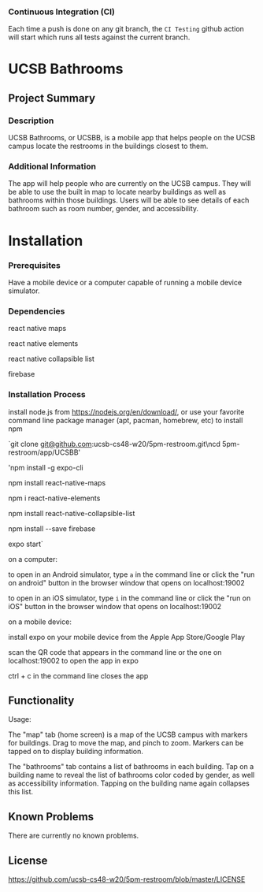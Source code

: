 ### Continuous Integration (CI)

Each time a push is done on any git branch, the `CI Testing` github action will start which runs all tests against the current branch.

# UCSB Bathrooms
## Project Summary
### Description

UCSB Bathrooms, or UCSBB, is a mobile app that helps people on the UCSB campus locate the restrooms in the buildings closest to them.

### Additional Information

The app will help people who are currently on the UCSB campus. They will be able to use the built in map to locate nearby buildings as well as bathrooms within those buildings. Users will be able to see details of each bathroom such as room number, gender, and accessibility.

# Installation

### Prerequisites

Have a mobile device or a computer capable of running a mobile device simulator.

### Dependencies

react native maps

react native elements

react native collapsible list

firebase


### Installation Process

install node.js from <https://nodejs.org/en/download/>, or use your favorite command line package manager (apt, pacman, homebrew, etc) to install npm

`git clone git@github.com:ucsb-cs48-w20/5pm-restroom.git\ncd 5pm-restroom/app/UCSBB'

'npm install -g expo-cli

npm install react-native-maps

npm i react-native-elements

npm install react-native-collapsible-list

npm install --save firebase

expo start`

on a computer:

to open in an Android simulator, type `a` in the command line or click the "run on android" button in the browser window that opens on localhost:19002

to open in an iOS simulator, type `i` in the command line or click the "run on iOS" button in the browser window that opens on localhost:19002

on a mobile device:

install expo on your mobile device from the Apple App Store/Google Play

scan the QR code that appears in the command line or the one on localhost:19002 to open the app in expo

ctrl + c in the command line closes the app


## Functionality

Usage:

The "map" tab (home screen) is a map of the UCSB campus with markers for buildings. Drag to move the map, and pinch to zoom. Markers can be tapped on to display building information.

The "bathrooms" tab contains a list of bathrooms in each building. Tap on a building name to reveal the list of bathrooms color coded by gender, as well as accessibility information. Tapping on the building name again collapses this list.


## Known Problems

There are currently no known problems.


## License

<https://github.com/ucsb-cs48-w20/5pm-restroom/blob/master/LICENSE>
